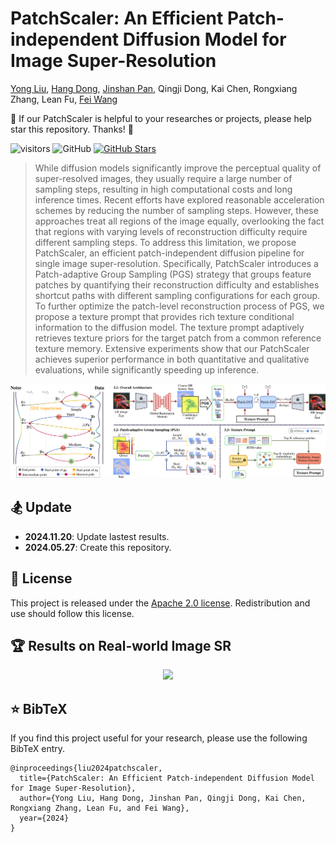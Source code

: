 # PatchScaler: An Efficient Patch-independent Diffusion Model for Image Super-Resolution
[Yong Liu](https://scholar.google.com/citations?user=DT0LPIEAAAAJ&hl=en&oi=sra), 
[Hang Dong](https://scholar.google.com/citations?user=4DKepr8AAAAJ&hl=en&oi=sra), 
[Jinshan Pan](https://jspan.github.io/), 
Qingji Dong, 
Kai Chen, 
Rongxiang Zhang, 
Lean Fu, 
[Fei Wang](http://www.aiar.xjtu.edu.cn/info/1046/1242.htm)<br/>

:sparkling_heart: If our  PatchScaler is helpful to your researches or projects, please help star this repository. Thanks! :hugs: 

![visitors](https://visitor-badge.laobi.icu/badge?page_id=yongliuy/PatchScaler) 
<img alt="GitHub" src="https://img.shields.io/badge/license-Apache_2.0-brightgreen">
[![GitHub Stars](https://img.shields.io/github/stars/yongliuy/PatchScaler?style=social)](https://github.com/yongliuy/PatchScaler/)

>While diffusion models significantly improve the perceptual quality of super-resolved images, they usually require a large number of sampling steps, resulting in high computational costs and long inference times. 
Recent efforts have explored reasonable acceleration schemes by reducing the number of sampling steps. 
However, these approaches treat all regions of the image equally, overlooking the fact that regions with varying levels of reconstruction difficulty require different sampling steps. 
To address this limitation, we propose PatchScaler, an efficient patch-independent diffusion pipeline for single image super-resolution. 
Specifically, PatchScaler introduces a Patch-adaptive Group Sampling (PGS) strategy that groups feature patches by quantifying their reconstruction difficulty and establishes shortcut paths with different sampling configurations for each group. 
To further optimize the patch-level reconstruction process of PGS, we propose a texture prompt that provides rich texture conditional information to the diffusion model. 
The texture prompt adaptively retrieves texture priors for the target patch from a common reference texture memory. 
Extensive experiments show that our PatchScaler achieves superior performance in both quantitative and qualitative evaluations, while significantly speeding up inference. 
<p align="center">
<img src=assets/method.png width="1000px"/>
</p>

## :snowboarder: Update
- **2024.11.20**: Update lastest results.
- **2024.05.27**: Create this repository.


## :whale: License
This project is released under the [Apache 2.0 license](./LICENSE). Redistribution and use should follow this license.

## :trophy: Results on Real-world Image SR
<p align="center">
<img src=assets/results.png width="1000px"/>
</p>

## :star: BibTeX
If you find this project useful for your research, please use the following BibTeX entry.
```
@inproceedings{liu2024patchscaler,
  title={PatchScaler: An Efficient Patch-independent Diffusion Model for Image Super-Resolution},
  author={Yong Liu, Hang Dong, Jinshan Pan, Qingji Dong, Kai Chen, Rongxiang Zhang, Lean Fu, and Fei Wang},
  year={2024}
}
```
